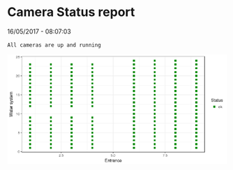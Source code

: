 Camera Status report
================
16/05/2017 - 08:07:03

    All cameras are up and running

![](camreport_files/figure-markdown_github/unnamed-chunk-2-1.png)
